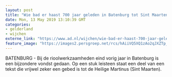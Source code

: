 ```yaml
---
layout: post
title: "Wie bad er haast 700 jaar geleden in Batenburg tot Sint Maarten?"
date: Mon, 13 May 2019 13:10:39 GMT
categories: 
- gelderland 
- wijchen 
externe_link: "https://www.ad.nl/wijchen/wie-bad-er-haast-700-jaar-geleden-in-batenburg-tot-sint-maarten~a43e587e/"
feature_image: "https://images2.persgroep.net/rcs/hAiiVQ5XQ1zAo2qJXZTp_xKVMgs/diocontent/148233550/_fitwidth/400/?appId=21791a8992982cd8da851550a453bd7f&quality=0.7"
---
```


BATENBURG - Bij de rioolwerkzaamheden eind vorig jaar in Batenburg is een bijzondere vondst gedaan. Op een stuk leisteen staat een deel van een tekst die vrijwel zeker een gebed is tot de Heilige Martinus (Sint Maarten).
